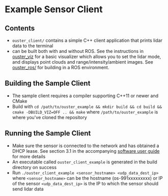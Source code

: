 # Example Sensor Client

## Contents
* `ouster_client/` contains a simple C++ client application that prints lidar
  data to the terminal
* can be built both with and without ROS. See the instructions in 
  [ouster_viz](../ouster_viz/READMe.md) for a basic visualizer which allows you 
  to set the lidar mode, and displays point clouds and range/intensity/ambient
  images. See [ouster_ros/](../ouster_ros/README.md) for building in a ROS 
  environment.


## Building the Sample Client
* The sample client requires a compiler supporting C++11 or newer and CMake
* Build with `cd /path/to/ouster_example && mkdir build && cd build && cmake
  -DBUILD_VIZ=OFF .. && make` where `/path/to/ouster_example` is where you've
  cloned the repository

## Running the Sample Client
* Make sure the sensor is connected to the network and has obtained a DHCP
  lease. See section 3.1 in the accompanying
  [software user guide](https://www.ouster.io/downloads) for more details
* An executable called `ouster_client_example` is generated in the build
  directory on success
* Run `./ouster_client_example <sensor_hostname> <udp_data_dest_ip>` where
  `<sensor_hostname>` can be the hostname (os-991xxxxxxxxx) or IP of the sensor
  `<udp_data_dest_ip>` is the IP to which the sensor should send lidar data
